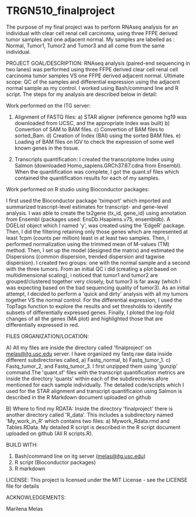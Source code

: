 # TRGN510_finalproject
 The purpose of my final project was to perform RNAseq analysis for an individual with clear cell renal cell carcinoma, using three FFPE derived tumor samples and one adjacent normal. My samples are labelled as : Normal, Tumor1, Tumor2 and Tumor3 and all come from the same individual.  
 
PROJECT GOAL/DESCRIPTION:
RNAseq analysis (paired-end sequencing in two lanes) was performed using three FFPE derived clear cell renal cell carcinoma tumor samples VS one FFPE derived adjacent normal. Ultimate scope: QC of the samples and differential expression using the adjacent normal sample as my control. I worked using Bash/command line and R script. The steps for my analysis are described below in detail: 
 
Work performed on the ITG server:
1) Alignment of FASTQ files: 
a) STAR aligner (reference genome hg19 was downloaded from UCSC, and the appropriate Index was built)
b) Convertion of SAM to BAM files. 
c) Convertion of BAM files to sorted_Bam.
d) Creation of Index (BAI) using the sorted BAM files.
e) Loading of BAM files on IGV to check the expression of some well known genes in the tissue.

2) Transcripts quantification:
I created the transcriptome Index using Salmon (downloaded Homo_sapiens.GRCh37.67.cdna from Ensembl). 
When the quantification was complete, I got the quant.sf files which contained the quantification results for each of my samples. 

Work performed on R studio using Bioconductor packages: 

I first used the Bioconductor package 'tximport' which imported and summarized trascript-level estimates for transcript- and gene-level analysis. I was able to create the tx2gene (tx_id, gene_id) using annotation from Ensembl (packages used: EnsDb.Hsapiens.v75, ensembldb). A DGEList object which I named 'y', was created using the 'EdgeR' package. 
Then, I did the filtering retaining only those genes which are represented at least 1cpm (counts per million) least in at least two samples. Then, I performed normalization using the trimmed mean of M-values (TM) method. Then, I set up the model (designed the matrix) and estimated the Dispersions (common dispersion, trended dispersion and tagwise dispersion). I created two groups: one with the normal sample and a second with the three tumors. From an initial QC i did (creating a plot based on multidimensional scaling), i noticed that tumor1 and tumor2 are grouped/clustered together very closely, but tumor3 is far away (which I was expecting based on the bad sequencing quality of tumor3).  As an initial attempt, I decided to perform a 'quick and dirty' analysis with all my tumors together VS the normal control. For the differential expression, I used the TopTags function to explore the results and set thresholds to identify subsets of differentially expressed genes. Finally, 
I ploted the log-fold changes of all the genes (MA plot) and highlighted those that are differentially expressed in red.
 

FILES ORGANIZATION/LOCATION:

A) All my files are inside the directory called 'finalproject' on melas@itg.usc.edu server. I have organized my fastq raw data inside different subdirectories called, a) Fastq_normal, b) Fastq_tumor_1. c) Fastq_tumor_2, and Fastq_tumor_3. I first unzipped them using 'gunzip' command.The 'quant.sf' files with the transcript quantification metrics are inside the directory 'quants' within each of the subdirectories afore mentioned for each sample individually. The detailed code/scripts which I used for the STAR alignment and transcript quantificaion using Salmon is described in the R Markdown document uploaded on github

B) Where to find my RDATA:
Inside the directory 'finalproject' there is another directory called 'R_data'. This includes a subdirectory named    'My_work_in_R' which contains two files: a) Mywork_Rdata.rmd and Tables.RData. My detailed R script is described in the R script document uploaded on github (All R scripts.R).
 
 
 BUILD WITH:
 1. Bash/command line on itg server (melas@itg.usc.edu)
 2. R script (Bioconductor packages)
 3. R markdown 
 
LICENSE:
This project is licensed under the MIT License - see the LICENSE file for details
 
ACKNOWLEDGEMENTS:
 
 Marilena Melas 
